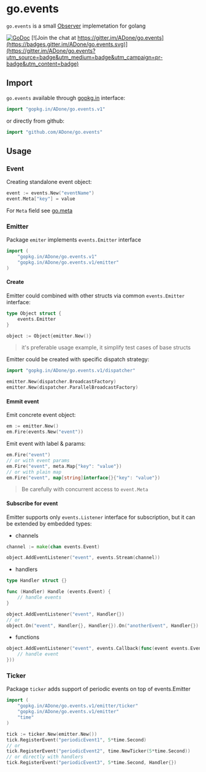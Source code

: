 go.events
===========

`go.events` is a small [Observer](https://en.wikipedia.org/wiki/Observer_pattern) implemetation for golang

[![GoDoc](https://godoc.org/github.com/ADone/go.events?status.svg)](https://godoc.org/github.com/ADone/go.events)
[![Join the chat at https://gitter.im/ADone/go.events](https://badges.gitter.im/ADone/go.events.svg)](https://gitter.im/ADone/go.events?utm_source=badge&utm_medium=badge&utm_campaign=pr-badge&utm_content=badge)

Import
------

`go.events` available through [gopkg.in](http://labix.org/gopkg.in) interface:
```go
import "gopkg.in/ADone/go.events.v1"
```
or directly from github:
```go
import "github.com/ADone/go.events"
```

Usage
-----

### Event

Creating standalone event object:
```go
event := events.New("eventName")
event.Meta["key"] = value
```
For `Meta` field see [go.meta](https://github.com/ADone/go.meta)

### Emitter

Package `emiter` implements `events.Emitter` interface
```go
import (
	"gopkg.in/ADone/go.events.v1"
	"gopkg.in/ADone/go.events.v1/emitter"
)
```

#### Create

Emitter could combined with other structs via common `events.Emitter` interface:
```go
type Object struct {
	events.Emitter
}

object := Object{emitter.New()}
```
> it's preferable usage example,
> it simplify test cases of base structs

Emitter could be created with specific dispatch strategy:
```go
import "gopkg.in/ADone/go.events.v1/dispatcher"
```

``` go
emitter.New(dispatcher.BroadcastFactory)
emitter.New(dispatcher.ParallelBroadcastFactory)
```

#### Emmit event

Emit concrete event object:

```go
em := emitter.New()
em.Fire(events.New("event"))
```

Emit event with label & params:
```go
em.Fire("event")
// or with event params
em.Fire("event", meta.Map{"key": "value"})
// or with plain map
em.Fire("event", map[string]interface{}{"key": "value"})
````
> Be carefully with concurrent access to `event.Meta`

#### Subscribe for event

Emitter supports only `events.Listener` interface for subscription, but it can be extended by embedded types:

* channels
```go
channel := make(chan events.Event)

object.AddEventListener("event", events.Stream(channel))
```
* handlers
```go
type Handler struct {}

func (Handler) Handle (events.Event) {
	// handle events
}

object.AddEventListener("event", Handler{})
// or
object.On("event", Handler{}, Handler{}).On("anotherEvent", Handler{})
```
* functions
```go
object.AddEventListener("event", events.Callback(func(event events.Event){
	// handle event
}))
```

### Ticker
Package `ticker` adds support of periodic events on top of events.Emitter

```go
import (
	"gopkg.in/ADone/go.events.v1/emitter/ticker"
	"gopkg.in/ADone/go.events.v1/emitter"
	"time"
)
```

```go
tick := ticker.New(emitter.New())
tick.RegisterEvent("periodicEvent1", 5*time.Second)
// or
tick.RegisterEvent("periodicEvent2", time.NewTicker(5*time.Second))
// or directly with handlers
tick.RegisterEvent("periodicEvent3", 5*time.Second, Handler{})
```
